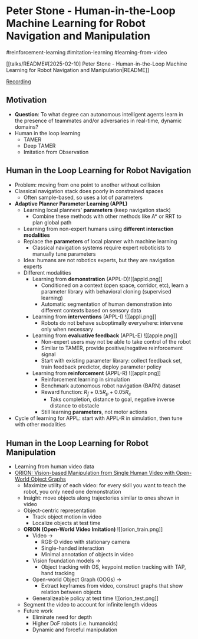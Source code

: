 # Peter Stone - Human-in-the-Loop Machine Learning for Robot Navigation and Manipulation

#reinforcement-learning
#imitation-learning
#learning-from-video

[[talks/README#[2025-02-10] Peter Stone - Human-in-the-Loop Machine Learning for Robot Navigation and Manipulation|README]]

[Recording](https://youtu.be/9E8NpqE1T-o?feature=shared)

## Motivation

- **Question**: To what degree can autonomous intelligent agents learn in the presence of teammates and/or adversaries in real-time, dynamic domains?
- Human in the loop learning
	- TAMER
	- Deep TAMER
	- Imitation from Observation

## Human in the Loop Learning for Robot Navigation

- Problem: moving from one point to another without collision
- Classical navigation stack does poorly in constrained spaces
	- Often sample-based, so uses a lot of parameters
- **Adaptive Planner Parameter Learning (APPL)**
	- Learning local planners' **parameters** (keep navigation stack)
		- Combine these methods with other methods like A* or RRT to plan global path
	- Learning from non-expert humans using **different interaction modalities**
	- Replace the **parameters** of local planner with machine learning
		- Classical navigation systems require expert roboticists to manually tune parameters
	- Idea: humans are not robotics experts, but they are navigation experts
	- Different modalities
		- Learning from **demonstration** (APPL-D)![[appld.png]]
			- Conditioned on a context (open space, corridor, etc), learn a parameter library with behavioral cloning (supervised learning)
			- Automatic segmentation of human demonstration into different contexts based on sensory data
		- Learning from **interventions** (APPL-I) ![[appli.png]]
			- Robots do not behave suboptimally everywhere: intervene only when necessary
		- Learning from **evaluative feedback** (APPL-E) ![[apple.png]]
			- Non-expert users may not be able to take control of the robot
			- Similar to TAMER, provide positive/negative reinforcement signal
			- Start with existing parameter library: collect feedback set, train feedback predictor, deploy parameter policy
		- Learning from **reinforcement** (APPL-R) ![[applr.png]]
			- Reinforcement learning in simulation
			- Benchmark autonomous robot navigation (BARN) dataset
			- Reward function: $R_{f} + 0.5R_{p}+ 0.05R_c$
				- Taks completion, distance to goal, negative inverse distance to obstacle
			- Still learning **parameters**, not motor actions
- Cycle of learning for APPL: start with APPL-R in simulation, then tune with other modalities

## Human in the Loop Learning for Robot Manipulation

- Learning from human video data
- [ORION: Vision-based Manipulation from Single Human Video with Open-World Object Graphs](https://ut-austin-rpl.github.io/ORION-release/)
	- Maximize utility of each video: for every skill you want to teach the robot, you only need one demonstration
	- Insight: move objects along trajectories similar to ones shown in video
	- Object-centric representation
		- Track object motion in video
		- Localize objects at test time
	- **ORION (Open-World Video Imitation)** ![[orion_train.png]]
		- Video ->
			- RGB-D video with stationary camera
			- Single-handed interaction
			- Minimal annotation of objects in video
		- Vision foundation models ->
			- Object tracking with OS, keypoint motion tracking with TAP, hand tracking
		- Open-world Object Graph (OOGs) ->
			- Extract keyframes from video, construct graphs that show relation between objects
		- Generalizeable policy at test time ![[orion_test.png]]
	- Segment the video to account for infinite length videos
	- Future work
		- Eliminate need for depth
		- Higher DoF robots (i.e. humanoids)
		- Dynamic and forceful manipulation
